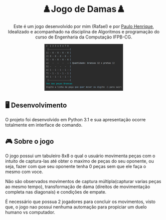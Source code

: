 <h1 align ="center"> ♟️Jogo de Damas♟️</h1>

<p align="center">
  Este é um jogo desenvolvido por mim (Rafael) e por <a href ="https://github.com/PHFelipe/">Paulo Henrique</a>, Idealizado e acompanhado na disciplina de Algoritmos e programação do curso de Engenharia da Computação IFPB-CG.
</p>

<p align= "center">
  <img alt= "Jogo no terminal" src="Assets/Preview.png" width= "50%">
</p>
  
## 🖥️ Desenvolvimento
O projeto foi desenvolvido em Python 3.1 e sua apresentação ocorre totalmente em interface de comando.

## 🎮 Sobre o jogo
O jogo possui um tabuleiro 8x8 o qual o usuário movimenta peças com o intuito de captura-las até obter o maximo de peças do seu oponente, ou seja, fazer com que seu oponente tenha 0 peças sem que ele faça o mesmo com voce.

Não são observados movimentos de captura múltipla(capturar varias peças ao mesmo tempo), transformação de dama (direitos de movimentação completa nas diagonais) e condições de empate.

É necessário que possua 2 jogadores para concluir os movimentos, visto que, o jogo nao possui nenhuma automação para propiciar um duelo humano vs computador.
